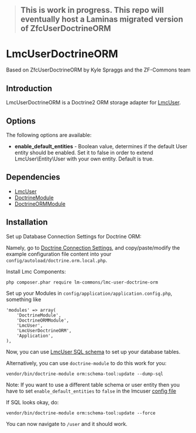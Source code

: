 > ## This is work in progress.  This repo will eventually host a Laminas migrated version of ZfcUserDoctrineORM


LmcUserDoctrineORM
==================
Based on ZfcUserDoctrineORM by Kyle Spraggs and the ZF-Commons team

Introduction
------------
LmcUserDoctrineORM is a Doctrine2 ORM storage adapter for [LmcUser](https://github.com/LM-Commons/LmcUser).

Options
-------

The following options are available:

- **enable_default_entities** - Boolean value, determines if the default User entity should be enabled. Set it to false in order to extend LmcUser\Entity\User with your own entity. Default is true.

Dependencies
------------

- [LmcUser](https://github.com/LM-Commons/LmcUser)
- [DoctrineModule](https://github.com/doctrine/DoctrineModule)
- [DoctrineORMModule](https://github.com/doctrine/DoctrineORMModule)

Installation
------------
Set up Database Connection Settings for Doctrine ORM:

Namely, go to [Doctrine Connection Settings](https://github.com/doctrine/DoctrineORMModule#connection-settings), and copy/paste/modify the example configuration file content into your `config/autoload/doctrine.orm.local.php`.  

Install Lmc Components:

    php composer.phar require lm-commons/lmc-user-doctrine-orm

Set up your Modules in `config/application/application.config.php`, something like

    'modules' => array(
        'DoctrineModule',
        'DoctrineORMModule',
        'LmcUser',
        'LmcUserDoctrineORM',
        'Application',
    ),

Now, you can use [LmcUser SQL schema](https://github.com/LM-Commons/LmcUser/tree/master/data) to set up your database tables.

Alternatively, you can use `doctrine-module` to do this work for you:

    vendor/bin/doctrine-module orm:schema-tool:update --dump-sql


Note: If you want to use a different table schema or user entity then you have to set `enable_default_entities` to `false` in the lmcuser [config file](https://github.com/LM-Commons/LmcUser/blob/master/config/lmcuser.global.php.dist)


If SQL looks okay, do: 

    vendor/bin/doctrine-module orm:schema-tool:update --force

You can now navigate to `/user` and it should work.

